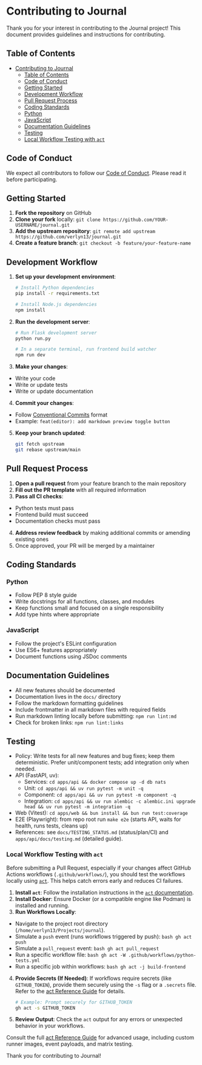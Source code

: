 # Contributing to Journal

Thank you for your interest in contributing to the Journal project! This document provides guidelines and instructions for contributing.

## Table of Contents

- [Contributing to Journal](#contributing-to-journal)
  - [Table of Contents](#table-of-contents)
  - [Code of Conduct](#code-of-conduct)
  - [Getting Started](#getting-started)
  - [Development Workflow](#development-workflow)
  - [Pull Request Process](#pull-request-process)
  - [Coding Standards](#coding-standards)
  - [Python](#python)
  - [JavaScript](#javascript)
  - [Documentation Guidelines](#documentation-guidelines)
  - [Testing](#testing)
  - [Local Workflow Testing with `act`](#local-workflow-testing-with-act)

## Code of Conduct

We expect all contributors to follow our [Code of Conduct](CODE_OF_CONDUCT.md). Please read it before participating.

## Getting Started

1. **Fork the repository** on GitHub
2. **Clone your fork** locally: `git clone https://github.com/YOUR-USERNAME/journal.git`
3. **Add the upstream repository**: `git remote add upstream https://github.com/verlyn13/journal.git`
4. **Create a feature branch**: `git checkout -b feature/your-feature-name`

## Development Workflow

1. **Set up your development environment**:
   ```bash
   # Install Python dependencies
   pip install -r requirements.txt
   
   # Install Node.js dependencies
   npm install
   ```

2. **Run the development server**:
   ```bash
   # Run Flask development server
   python run.py
   
   # In a separate terminal, run frontend build watcher
   npm run dev
   ```

3. **Make your changes**:
- Write your code
- Write or update tests
- Write or update documentation

4. **Commit your changes**:
- Follow [Conventional Commits](https://www.conventionalcommits.org/) format
- Example: `feat(editor): add markdown preview toggle button`

5. **Keep your branch updated**:
   ```bash
   git fetch upstream
   git rebase upstream/main
   ```

## Pull Request Process

1. **Open a pull request** from your feature branch to the main repository
2. **Fill out the PR template** with all required information
3. **Pass all CI checks**:
- Python tests must pass
- Frontend build must succeed 
- Documentation checks must pass
4. **Address review feedback** by making additional commits or amending existing ones
5. Once approved, your PR will be merged by a maintainer

## Coding Standards

### Python

- Follow PEP 8 style guide
- Write docstrings for all functions, classes, and modules
- Keep functions small and focused on a single responsibility
- Add type hints where appropriate

### JavaScript

- Follow the project's ESLint configuration
- Use ES6+ features appropriately
- Document functions using JSDoc comments

## Documentation Guidelines

- All new features should be documented
- Documentation lives in the `docs/` directory
- Follow the markdown formatting guidelines
- Include frontmatter in all markdown files with required fields
- Run markdown linting locally before submitting: `npm run lint:md`
- Check for broken links: `npm run lint:links`

## Testing

- Policy: Write tests for all new features and bug fixes; keep them deterministic. Prefer unit/component tests; add integration only when needed.
- API (FastAPI, uv):
  - Services: `cd apps/api && docker compose up -d db nats`
  - Unit: `cd apps/api && uv run pytest -m unit -q`
  - Component: `cd apps/api && uv run pytest -m component -q`
  - Integration: `cd apps/api && uv run alembic -c alembic.ini upgrade head && uv run pytest -m integration -q`
- Web (Vitest): `cd apps/web && bun install && bun run test:coverage`
- E2E (Playwright): from repo root run `make e2e` (starts API, waits for health, runs tests, cleans up)
- References: see `docs/TESTING_STATUS.md` (status/plan/CI) and `apps/api/docs/testing.md` (detailed guide).

### Local Workflow Testing with `act`

Before submitting a Pull Request, especially if your changes affect GitHub Actions workflows (`.github/workflows/`), you should test the workflows locally using [`act`](https://github.com/nektos/act). This helps catch errors early and reduces CI failures.

1.  **Install `act`**: Follow the installation instructions in the [`act` documentation](https://github.com/nektos/act#installation).
2.  **Install Docker**: Ensure Docker (or a compatible engine like Podman) is installed and running.
3.  **Run Workflows Locally**:
-   Navigate to the project root directory (`/home/verlyn13/Projects/journal`).
-   Simulate a `push` event (runs workflows triggered by push):
        ```bash
        gh act push
        ```
-   Simulate a `pull_request` event:
        ```bash
        gh act pull_request
        ```
-   Run a specific workflow file:
        ```bash
        gh act -W .github/workflows/python-tests.yml
        ```
-   Run a specific job within workflows:
        ```bash
        gh act -j build-frontend
        ```
4.  **Provide Secrets (If Needed)**: If workflows require secrets (like `GITHUB_TOKEN`), provide them securely using the `-s` flag or a `.secrets` file. Refer to the [act Reference Guide](docs/guides/act-reference.md) for details.
    ```bash
    # Example: Prompt securely for GITHUB_TOKEN
    gh act -s GITHUB_TOKEN
    ```
5.  **Review Output**: Check the `act` output for any errors or unexpected behavior in your workflows.

Consult the full [act Reference Guide](docs/guides/act-reference.md) for advanced usage, including custom runner images, event payloads, and matrix testing.


Thank you for contributing to Journal!
